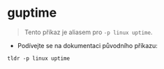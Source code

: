 # guptime

> Tento příkaz je aliasem pro `-p linux uptime`.

- Podívejte se na dokumentaci původního příkazu:

`tldr -p linux uptime`
